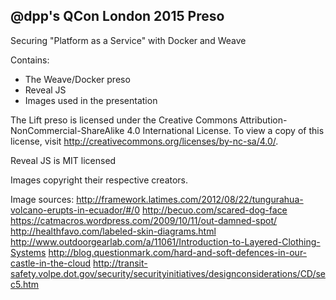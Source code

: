 ## @dpp's QCon London 2015 Preso

Securing "Platform as a Service" with Docker and Weave

Contains:

* The Weave/Docker preso
* Reveal JS
* Images used in the presentation

The Lift preso is licensed under the Creative Commons Attribution-NonCommercial-ShareAlike 4.0 International License. To view a copy of this license, visit http://creativecommons.org/licenses/by-nc-sa/4.0/.

Reveal JS is MIT licensed

Images copyright their respective creators.

Image sources:
http://framework.latimes.com/2012/08/22/tungurahua-volcano-erupts-in-ecuador/#/0
http://becuo.com/scared-dog-face
https://catmacros.wordpress.com/2009/10/11/out-damned-spot/
http://healthfavo.com/labeled-skin-diagrams.html
http://www.outdoorgearlab.com/a/11061/Introduction-to-Layered-Clothing-Systems
http://blog.questionmark.com/hard-and-soft-defences-in-our-castle-in-the-cloud
http://transit-safety.volpe.dot.gov/security/securityinitiatives/designconsiderations/CD/sec5.htm
